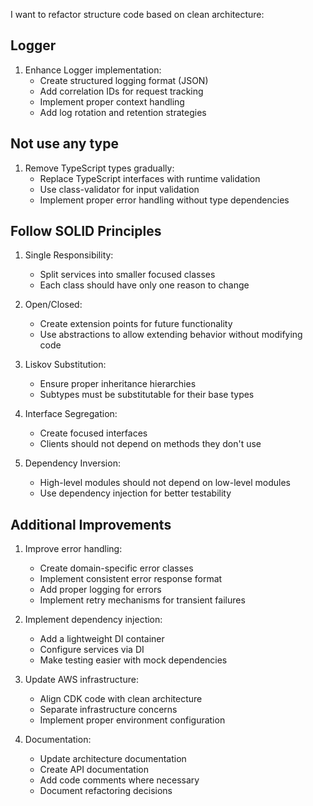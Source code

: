 I want to refactor structure code based on clean architecture:
## Logger
1. Enhance Logger implementation:
   - Create structured logging format (JSON)
   - Add correlation IDs for request tracking
   - Implement proper context handling
   - Add log rotation and retention strategies

## Not use any type
1. Remove TypeScript types gradually:
   - Replace TypeScript interfaces with runtime validation
   - Use class-validator for input validation
   - Implement proper error handling without type dependencies

## Follow SOLID Principles
1. Single Responsibility:
   - Split services into smaller focused classes
   - Each class should have only one reason to change

2. Open/Closed:
   - Create extension points for future functionality
   - Use abstractions to allow extending behavior without modifying code

3. Liskov Substitution:
   - Ensure proper inheritance hierarchies
   - Subtypes must be substitutable for their base types

4. Interface Segregation:
   - Create focused interfaces
   - Clients should not depend on methods they don't use

5. Dependency Inversion:
   - High-level modules should not depend on low-level modules
   - Use dependency injection for better testability

## Additional Improvements
1. Improve error handling:
   - Create domain-specific error classes
   - Implement consistent error response format
   - Add proper logging for errors
   - Implement retry mechanisms for transient failures

2. Implement dependency injection:
   - Add a lightweight DI container
   - Configure services via DI
   - Make testing easier with mock dependencies

3. Update AWS infrastructure:
   - Align CDK code with clean architecture
   - Separate infrastructure concerns
   - Implement proper environment configuration

5. Documentation:
   - Update architecture documentation
   - Create API documentation
   - Add code comments where necessary
   - Document refactoring decisions


